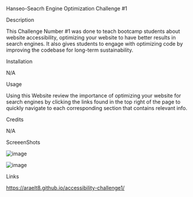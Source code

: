 Hanseo-Seacrh Engine Optimization Challenge #1

Description

This Challenge Number #1 was done to teach bootcamp students about website accessibility, optimizing your website to have better results in search engines. It also gives students to engage with optimizing code by improving the codebase for long-term sustainability.

Installation

N/A

Usage

Using this Website review the importance of optimizing your website for search engines by clicking the links found in the top right of the page to quickly navigate to each corresponding section that contains relevant info.

Credits

N/A

ScreeenShots

![image](https://user-images.githubusercontent.com/60860293/226483518-12c5bc30-711a-494a-9e76-3d66c3b84177.png)

![image](https://user-images.githubusercontent.com/60860293/226483629-94da3f63-554d-4b71-834c-3957b4247e2e.png)


Links

https://araelt8.github.io/accessibility-challenge1/
